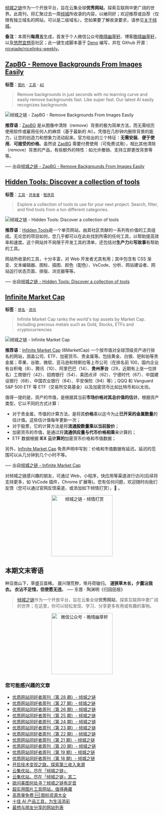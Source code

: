 [倾城之链](https://nicelinks.site/?utm_source=weekly)作为一个开放平台，旨在云集全球**优秀网站**，探索互联网中更广阔的世界。此周刊，将汇聚过去一周[倾城](https://nicelinks.site/?utm_source=weekly)所收录的内容，以飨同好；欢迎推荐或自荐（仅限有独立域名的网站，可以是二级域名）。您如果要了解收录要求，请参见[关于倾城](https://nicelinks.site/about?utm_source=weekly)。

**备注**：本周刊**每周五**生成，首发于个人微信公众号[晚晴幽草轩](https://mp.weixin.qq.com/mp/appmsgalbum?__biz=MzI5MDIwMzM2Mg==&action=getalbum&album_id=1530765143352082433&scene=173&from_msgid=2650641087&from_itemidx=1&count=3#wechat_redirect)、博客[晚晴幽草轩](https://www.jeffjade.com)，以及[悠然宜想亭](https://forum.lovejade.cn/)社区；此一键生成脚本基于 [Deno](https://nicelinks.site/post/602d30aad099ff5688618591) 编写，并在 Github 开源：[nicejade/nicelinks-weekly](https://github.com/nicejade/nicelinks-weekly)。

## [ZapBG - Remove Backgrounds From Images Easily](https://nicelinks.site/post/613a0f78442320788c733fc5)

**标签**：[`图片`](https://nicelinks.site/tags/图片) · [`工具`](https://nicelinks.site/tags/工具) · [`AI`](https://nicelinks.site/tags/AI)

> Remove backgrounds in just seconds with no learning curve and easily remove backgrounds fast. Like super fast. Our latest AI easily recognizes backgrounds

![倾城之链 - ZapBG - Remove Backgrounds From Images Easily](https://nicelinks.oss-cn-shenzhen.aliyuncs.com/www.zapbg.com.png?x-oss-process=style/png2jpg)

**推荐语**：[ZapBG](https://nicelinks.site/redirect?url=https://www.zapbg.com/) 是从图像中清除（remove）背景的极为简单方法，而无需经历使用软件或雇用任何人的麻烦（基于最新的 AI）。凭借在几秒钟内删除背景的能力，让您的创造力和想象力流动起来。官方给出的三个特征：**无需安装**、**便于使用**、**可接受的价格**。虽然说 [ZapBG](https://nicelinks.site/redirect?url=https://www.zapbg.com/) 需要付费使用（可免费试用），相比其他清除（remove）背景的产品，有些额外的特性：如允许撤销、支持立即更改背景等等。

── 出自[倾城之链 - ZapBG - Remove Backgrounds From Images Easily](https://nicelinks.site/post/613a0f78442320788c733fc5)

## [Hidden Tools: Discover a collection of tools](https://nicelinks.site/post/613996f8442320788c733fc3)

**标签**：[`工具`](https://nicelinks.site/tags/工具) · [`开发者`](https://nicelinks.site/tags/开发者) · [`程序员`](https://nicelinks.site/tags/程序员)

> Explore a collection of tools to use for your next project. Search, filter, and find tools from a ton different categories.

![倾城之链 - Hidden Tools: Discover a collection of tools](https://nicelinks.oss-cn-shenzhen.aliyuncs.com/hiddentools.dev.png?x-oss-process=style/png2jpg)

**推荐语**：[Hidden Tools](https://nicelinks.site/redirect?url=https://hiddentools.dev/)是一个单页网站，由其社区贡献的一系列有价值的工具组成。无论您的项目如何，您几乎都可以在此处找到所需的任何工具，以帮助提高效率和速度。这个网站并不局限于开发工具的清单，还包括对**生产力**和**写故事**有帮助的工具。

网站所收录的工具，十分丰富，对 Web 开发者尤其有用；其中包含有 CSS 渐变、文本编辑器、图标、插图、颜色（配色）、VsCode、分析、网站建设者、网站运行状态页面、排版、浏览器等等。

── 出自[倾城之链 - Hidden Tools: Discover a collection of tools](https://nicelinks.site/post/613996f8442320788c733fc3)

## [Infinite Market Cap](https://nicelinks.site/post/6137589e442320788c733fc1)

**标签**：[`排名`](https://nicelinks.site/tags/排名) · [`资讯`](https://nicelinks.site/tags/资讯)

> Infinite Market Cap ranks the world's top assets by Market Cap. Including precious metals such as Gold, Stocks, ETFs and cryptocurrencies

![倾城之链 - Infinite Market Cap](https://nicelinks.oss-cn-shenzhen.aliyuncs.com/8marketcap.com.png?x-oss-process=style/png2jpg)

**推荐语**：[Infinite Market Cap](https://nicelinks.site/redirect?url=https://8marketcap.com/) (8MarketCap) 一个按市值对全球顶级资产进行排名的网站，涵盖公司、ETF、加密货币、贵金属等。包括黄金、白银、钯和铂等贵金属；苹果、谷歌、微软、亚马逊和特斯拉等上市公司（在排名前 100，国内企业有台积电（8）、腾讯（10）、阿里巴巴（14）、**贵州茅台**（29，近期有上涨一位排名）工商银行（42）、招商银行（54）、美团点评（62）、宁德时代（67）、中国建设银行（68）、中国农业银行（84）、平安保险（94）等）；QQQ 和 Vanguard S&P 500 ETF 等 ETF（交易所交易基金）以及加密货币比如比特币和以太坊。

值得一提的是，资产的市值，是根据其当前**市场价格对其总价值的估计**。根据资产类型，它以不同的方式计算：

- 对于贵金属，市值的计算方法，是将其**价格**乘以迄今为止**已开采的金属数量**的估计值。这些估计值每年更新一次；
- 对于股票，它的计算方法是将**流通股数量乘以当前股价**；
- 加密货币的市值，是通过将**流通供应量与代币价格相乘**来计算的；
- ETF 数据根据 **IEX 云计算的**加密货币价格和市值数据；

另外，[Infinite Market Cap](https://nicelinks.site/redirect?url=https://8marketcap.com/) 免责声明中写到：价格和市值数据有延迟。延迟的范围可以从几分钟到几个小时不等。

── 出自[倾城之链 - Infinite Market Cap](https://nicelinks.site/post/6137589e442320788c733fc1)

对倾城之链感兴趣的朋友，可通过 Web，小程序，快应用等渠道进行访问(后续将支持更多，如 VsCode 插件，Chrome 扩展等)。您有任何问题，欢迎随时向我们反馈（您可以通过官网反馈渠道，或添加如下倾情打赏），🤲 。

<div align="center"><img src="https://lovejade.oss-cn-shenzhen.aliyuncs.com/reward-code.jpeg" style="width: 200px;min-width: 200px;" alt="倾城之链 - 倾情打赏"></div>

## 本期文末寄语

种豆南山下，草盛豆苗稀。
晨兴理荒秽，带月荷锄归。
**道狭草木长，夕露沾我衣。
衣沾不足惜，但使愿无违**。
── 东晋 · 陶渊明《归园田居》

> [倾城之链](https://nicelinks.site/?utm_source=weekly)作为一个开放平台，旨在云集全球**优秀网站**，探索互联网中更广阔的世界；在这里，你可以轻松发现、学习、分享更多有用或有趣的事物。

<div align="center">
  <img src="https://lovejade.oss-cn-shenzhen.aliyuncs.com/wechat-article-qrcode.jpg" style="width: 200px;min-width: 200px;" alt="微信公众号 - 晚晴幽草轩"/>
</div>

### 您可能感兴趣的文章

- [优质网站同好者周刊（第 28 期）- 倾城之链](https://www.jeffjade.com/2021/08/26/214-nicelinks-weekly-028/)
- [优质网站同好者周刊（第 27 期）- 倾城之链](https://www.jeffjade.com/2021/08/19/213-nicelinks-weekly-027/)
- [优质网站同好者周刊（第 26 期）- 倾城之链](https://forum.lovejade.cn/d/82-26)
- [优质网站同好者周刊（第 25 期）- 倾城之链](https://www.jeffjade.com/2021/08/05/211-nicelinks-weekly-025/)
- [优质网站同好者周刊（第 24 期）- 倾城之链](https://www.jeffjade.com/2021/07/29/210-nicelinks-weekly-024/)
- [优质网站同好者周刊（第 23 期）- 倾城之链](https://www.jeffjade.com/2021/07/23/209-nicelinks-weekly-023/)
- [优质网站同好者周刊（第 22 期）- 倾城之链](https://www.jeffjade.com/2021/07/08/207-nicelinks-weekly-021/)
- [优质网站同好者周刊（第 21 期）- 倾城之链](https://www.jeffjade.com/2021/07/08/207-nicelinks-weekly-021/)
- [优质网站同好者周刊（第 20 期）- 倾城之链](https://www.jeffjade.com/2021/07/01/206-nicelinks-weekly-020/)
- [优质网站同好者周刊（第 19 期）- 倾城之链](https://www.jeffjade.com/2021/06/24/205-nicelinks-weekly-019/)
- [优质网站同好者周刊（第 18 期）- 倾城之链](https://www.jeffjade.com/2021/06/17/204-nicelinks-weekly-018/)
- [开启技术变现之路，探索第三收入来源](https://www.jeffjade.com/2020/11/17/173-talk-about-nice-links/)
- [云集优站，尽在「倾城之链」](https://www.jeffjade.com/2017/12/31/136-talk-about-nicelinks-site/)
- [云集优站，尽在「倾城之链」其二](https://www.jeffjade.com/2018/12/23/146-talk-about-nice-links/)
- [欲问美图何处寻？倾城之链有定音](https://www.jeffjade.com/2019/02/17/151-aweome-beautiful-picture-website-list/ "欲问美图何处寻？倾城之链有定音")
- [超实用图片工具网站，值得典藏](https://www.jeffjade.com/2020/07/27/165-aweome-picture-tool-website-list/)
- [高质量免费 🆓 图标资源大全](https://www.jeffjade.com/2020/09/11/169-high-quality-free-icon-resource-collection/)
- [十佳 AI 产品工具，为生活添彩](https://www.jeffjade.com/2020/09/23/170-list-of-top-20-ai-product-tools/)
- [最想与朋友分享的网站列表](https://www.jeffjade.com/2020/09/01/168-list-of-websites-i-most-want-to-share-with-my-friends/)
